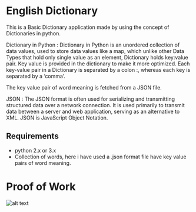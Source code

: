 # English Dictionary 

This is a Basic Dictionary application made by using the concept of Dictionaries in python.

Dictionary in Python : Dictionary in Python is an unordered collection of data values, used to store data values like a map, which unlike other Data Types that hold only single value as an element, Dictionary holds key:value pair. Key value is provided in the dictionary to make it more optimized. Each key-value pair in a Dictionary is separated by a colon :, whereas each key is separated by a ‘comma’.

The key value pair of word meaning is fetched from a JSON file.

JSON : The JSON format is often used for serializing and transmitting structured data over a network connection. It is used primarily to transmit data between a server and web application, serving as an alternative to XML. JSON is JavaScript Object Notation.


## Requirements

- python 2.x or 3.x
- Collection of words, here i have used a .json format file have key value pairs of word meaning.

# Proof of Work

![alt text](https://github.com/mehra-deepak/English-Dictionary/blob/master/Raw.PNG)
